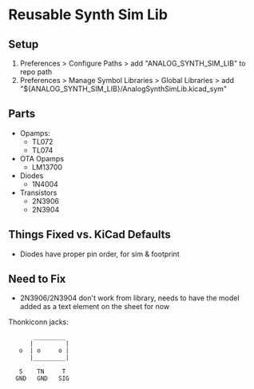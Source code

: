 Reusable Synth Sim Lib
====================

Setup
---
1. Preferences > Configure Paths > add "ANALOG_SYNTH_SIM_LIB" to repo path
2. Preferences > Manage Symbol Libraries > Global Libraries > add "${ANALOG_SYNTH_SIM_LIB}/AnalogSynthSimLib.kicad_sym"


Parts
---
* Opamps: 
  * TL072
  * TL074
* OTA Opamps
  * LM13700
* Diodes
  * 1N4004
* Transistors
  * 2N3906
  * 2N3904

Things Fixed vs. KiCad Defaults
-----------------------------
* Diodes have proper pin order, for sim & footprint


Need to Fix
---------
* 2N3906/2N3904 don't work from library, needs to have the model added as a text element on the sheet for now


Thonkiconn jacks:
```
       _________
      |         |
   o  | o     o |
      |_________|

   S    TN     T
  GND   GND   SIG
```

